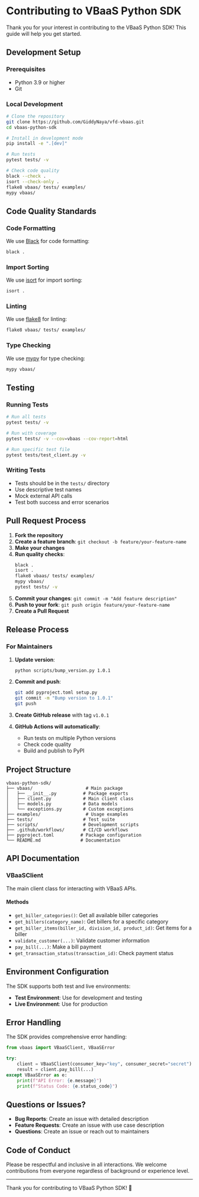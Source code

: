 # Contributing to VBaaS Python SDK

Thank you for your interest in contributing to the VBaaS Python SDK! This guide will help you get started.

## Development Setup

### Prerequisites
- Python 3.9 or higher
- Git

### Local Development
```bash
# Clone the repository
git clone https://github.com/GiddyNaya/vfd-vbaas.git
cd vbaas-python-sdk

# Install in development mode
pip install -e ".[dev]"

# Run tests
pytest tests/ -v

# Check code quality
black --check .
isort --check-only .
flake8 vbaas/ tests/ examples/
mypy vbaas/
```

## Code Quality Standards

### Code Formatting
We use [Black](https://black.readthedocs.io/) for code formatting:
```bash
black .
```

### Import Sorting
We use [isort](https://pycqa.github.io/isort/) for import sorting:
```bash
isort .
```

### Linting
We use [flake8](https://flake8.pycqa.org/) for linting:
```bash
flake8 vbaas/ tests/ examples/
```

### Type Checking
We use [mypy](https://mypy.readthedocs.io/) for type checking:
```bash
mypy vbaas/
```

## Testing

### Running Tests
```bash
# Run all tests
pytest tests/ -v

# Run with coverage
pytest tests/ -v --cov=vbaas --cov-report=html

# Run specific test file
pytest tests/test_client.py -v
```

### Writing Tests
- Tests should be in the `tests/` directory
- Use descriptive test names
- Mock external API calls
- Test both success and error scenarios

## Pull Request Process

1. **Fork the repository**
2. **Create a feature branch**: `git checkout -b feature/your-feature-name`
3. **Make your changes**
4. **Run quality checks**:
   ```bash
   black .
   isort .
   flake8 vbaas/ tests/ examples/
   mypy vbaas/
   pytest tests/ -v
   ```
5. **Commit your changes**: `git commit -m "Add feature description"`
6. **Push to your fork**: `git push origin feature/your-feature-name`
7. **Create a Pull Request**

## Release Process

### For Maintainers

1. **Update version**:
   ```bash
   python scripts/bump_version.py 1.0.1
   ```

2. **Commit and push**:
   ```bash
   git add pyproject.toml setup.py
   git commit -m "Bump version to 1.0.1"
   git push
   ```

3. **Create GitHub release** with tag `v1.0.1`

4. **GitHub Actions will automatically**:
   - Run tests on multiple Python versions
   - Check code quality
   - Build and publish to PyPI

## Project Structure

```
vbaas-python-sdk/
├── vbaas/                    # Main package
│   ├── __init__.py          # Package exports
│   ├── client.py            # Main client class
│   ├── models.py            # Data models
│   └── exceptions.py        # Custom exceptions
├── examples/                 # Usage examples
├── tests/                   # Test suite
├── scripts/                 # Development scripts
├── .github/workflows/       # CI/CD workflows
├── pyproject.toml          # Package configuration
└── README.md               # Documentation
```

## API Documentation

### VBaaSClient
The main client class for interacting with VBaaS APIs.

#### Methods
- `get_biller_categories()`: Get all available biller categories
- `get_billers(category_name)`: Get billers for a specific category
- `get_biller_items(biller_id, division_id, product_id)`: Get items for a biller
- `validate_customer(...)`: Validate customer information
- `pay_bill(...)`: Make a bill payment
- `get_transaction_status(transaction_id)`: Check payment status

## Environment Configuration

The SDK supports both test and live environments:
- **Test Environment**: Use for development and testing
- **Live Environment**: Use for production

## Error Handling

The SDK provides comprehensive error handling:
```python
from vbaas import VBaaSClient, VBaaSError

try:
    client = VBaaSClient(consumer_key="key", consumer_secret="secret")
    result = client.pay_bill(...)
except VBaaSError as e:
    print(f"API Error: {e.message}")
    print(f"Status Code: {e.status_code}")
```

## Questions or Issues?

- **Bug Reports**: Create an issue with detailed description
- **Feature Requests**: Create an issue with use case description
- **Questions**: Create an issue or reach out to maintainers

## Code of Conduct

Please be respectful and inclusive in all interactions. We welcome contributions from everyone regardless of background or experience level.

---

Thank you for contributing to VBaaS Python SDK! 🚀 